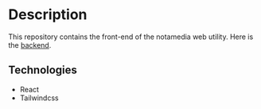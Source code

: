 # Description

This repository contains the front-end of the notamedia web utility. Here is the [backend](https://www.github.com/asyncxeno/notamedia).

## Technologies

- React
- Tailwindcss